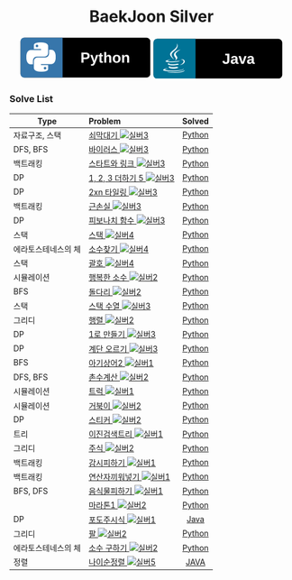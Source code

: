 <div align="center">
  <h1>BaekJoon Silver</h1>
  <img src="https://github.com/Kim-SuBin/Kim-SuBin/blob/master/svg/dev/languages/python.svg" alt="Python" />
  <img src="https://github.com/Kim-SuBin/Kim-SuBin/blob/master/svg/dev/languages/java.svg" alt="Java" />
</div>


### Solve List
|Type|Problem|Solved|
|---|:---|:---:|
|자료구조, 스택|[쇠막대기 <img src="https://d2gd6pc034wcta.cloudfront.net/tier/8.svg" alt="실버3" height="13" />](https://www.acmicpc.net/problem/10799)|[Python](./10799.py)|
|DFS, BFS|[바이러스 <img src="https://d2gd6pc034wcta.cloudfront.net/tier/8.svg" alt="실버3" height="13" />](https://www.acmicpc.net/problem/2606)|[Python](./2606.py)|
|백트래킹|[스타트와 링크 <img src="https://d2gd6pc034wcta.cloudfront.net/tier/8.svg" alt="실버3" height="13" />](https://www.acmicpc.net/problem/14889)|[Python](./14889.py)|
|DP|[1, 2, 3 더하기 5 <img src="https://d2gd6pc034wcta.cloudfront.net/tier/8.svg" alt="실버3" height="13" />](https://www.acmicpc.net/problem/159900)|[Python](./15990.py)|
|DP|[2xn 타일링 <img src="https://d2gd6pc034wcta.cloudfront.net/tier/8.svg" alt="실버3" height="13" />](https://www.acmicpc.net/problem/11726)|[Python](./11726.py)|
|백트래킹|[근손실 <img src="https://d2gd6pc034wcta.cloudfront.net/tier/8.svg" alt="실버3" height="13" />](https://www.acmicpc.net/problem/18429)|[Python](./18429.py)|
|DP|[피보나치 함수 <img src="https://d2gd6pc034wcta.cloudfront.net/tier/8.svg" alt="실버3" height="13" />](https://www.acmicpc.net/problem/1003)|[Python](./1003.py)|
|스택|[스택 <img src="https://d2gd6pc034wcta.cloudfront.net/tier/7.svg" alt="실버4" height="13" />](https://www.acmicpc.net/problem/10828)|[Python](./10828.py)| => sys.stdin.readline().rstrip() 으로 입력받음
|에라토스테네스의 체|[소수찾기 <img src="https://d2gd6pc034wcta.cloudfront.net/tier/7.svg" alt="실버4" height="13" />](https://www.acmicpc.net/problem/1978)|[Python](./1978.py)|
|스택|[괄호 <img src="https://d2gd6pc034wcta.cloudfront.net/tier/7.svg" alt="실버4" height="13" />](https://www.acmicpc.net/problem/9012)|[Python](./9012.py)|
|시뮬레이션|[행복한 소수 <img src="https://d2gd6pc034wcta.cloudfront.net/tier/9.svg" alt="실버2" height="13" />](https://www.acmicpc.net/problem/10434)|[Python](./10434.py)|
|BFS|[돌다리 <img src="https://d2gd6pc034wcta.cloudfront.net/tier/9.svg" alt="실버2" height="13" />](https://www.acmicpc.net/problem/12761)|[Python](./12761.py)|
|스택|[스택 수열 <img src="https://d2gd6pc034wcta.cloudfront.net/tier/8.svg" alt="실버3" height="13" />](https://www.acmicpc.net/problem/1874)|[Python](./1874.py)|
|그리디|[행렬 <img src="https://d2gd6pc034wcta.cloudfront.net/tier/9.svg" alt="실버2" height="13" />](https://www.acmicpc.net/problem/1080)|[Python](./1080.py)|
|DP|[1로 만들기 <img src="https://d2gd6pc034wcta.cloudfront.net/tier/8.svg" alt="실버3" height="13" />](https://www.acmicpc.net/problem/1463)|[Python](./1463.py)|
|DP|[계단 오르기 <img src="https://d2gd6pc034wcta.cloudfront.net/tier/8.svg" alt="실버3" height="13" />](https://www.acmicpc.net/problem/2579)|[Python](./2579.py)|
|BFS|[아기상어2 <img src="https://d2gd6pc034wcta.cloudfront.net/tier/10.svg" alt="실버1" height="13" />](https://www.acmicpc.net/problem/17086)|[Python](https://github.com/WebProject-STT/Algorithm/blob/main/baekjoon/4%EC%A3%BC%EC%B0%A8/17086/17086_sb.py)|
|DFS, BFS|[촌수계산 <img src="https://d2gd6pc034wcta.cloudfront.net/tier/9.svg" alt="실버2" height="13" />](https://www.acmicpc.net/problem/2644)|[Python](https://github.com/WebProject-STT/Algorithm/blob/main/baekjoon/4%EC%A3%BC%EC%B0%A8/2644/2644_sb.py)|
|시뮬레이션|[트럭 <img src="https://d2gd6pc034wcta.cloudfront.net/tier/10.svg" alt="실버1" height="13" />](https://www.acmicpc.net/problem/13335)|[Python](https://github.com/WebProject-STT/Algorithm/blob/main/baekjoon/5%EC%A3%BC%EC%B0%A8/13335/13335_sb.py)|
|시뮬레이션|[거북이 <img src="https://d2gd6pc034wcta.cloudfront.net/tier/9.svg" alt="실버2" height="13" />](https://www.acmicpc.net/problem/8911)|[Python](https://github.com/WebProject-STT/Algorithm/blob/main/baekjoon/5%EC%A3%BC%EC%B0%A8/8911/8911_sb.py)|
|DP|[스티커 <img src="https://d2gd6pc034wcta.cloudfront.net/tier/9.svg" alt="실버2" height="13" />](https://www.acmicpc.net/problem/9465)|[Python](https://github.com/WebProject-STT/Algorithm/blob/main/baekjoon/5%EC%A3%BC%EC%B0%A8/9465/9465_sb.py)|
|트리|[이진검색트리 <img src="https://d2gd6pc034wcta.cloudfront.net/tier/10.svg" alt="실버1" height="13" />](https://www.acmicpc.net/problem/5639)|[Python](https://github.com/WebProject-STT/Algorithm/blob/main/baekjoon/6%EC%A3%BC%EC%B0%A8/5639/5639_sb.py)|
|그리디|[주식 <img src="https://d2gd6pc034wcta.cloudfront.net/tier/9.svg" alt="실버2" height="13" />](https://www.acmicpc.net/problem/11501)|[Python](https://github.com/WebProject-STT/Algorithm/blob/main/baekjoon/6%EC%A3%BC%EC%B0%A8/11501/11501_sb.py)|
|백트래킹|[감시피하기 <img src="https://d2gd6pc034wcta.cloudfront.net/tier/10.svg" alt="실버1" height="13" />](https://www.acmicpc.net/problem/18428)|[Python](https://github.com/WebProject-STT/Algorithm/blob/main/baekjoon/6%EC%A3%BC%EC%B0%A8/18428/18428_sb.py)|
|백트래킹|[연산자끼워넣기 <img src="https://d2gd6pc034wcta.cloudfront.net/tier/10.svg" alt="실버1" height="13" />](https://www.acmicpc.net/problem/14888)|[Python](https://github.com/WebProject-STT/Algorithm/blob/main/baekjoon/7%EC%A3%BC%EC%B0%A8/14888/14888_sb.py)|
|BFS, DFS|[음식물피하기 <img src="https://d2gd6pc034wcta.cloudfront.net/tier/10.svg" alt="실버1" height="13" />](https://www.acmicpc.net/problem/1743)|[Python](https://github.com/WebProject-STT/Algorithm/blob/main/baekjoon/7%EC%A3%BC%EC%B0%A8/1743/1743_sb.py)|
| |[마라톤1 <img src="https://d2gd6pc034wcta.cloudfront.net/tier/9.svg" alt="실버2" height="13" />](https://www.acmicpc.net/problem/10655)|[Python](https://github.com/WebProject-STT/Algorithm/blob/main/baekjoon/7%EC%A3%BC%EC%B0%A8/10655/10655_sb.py)|
|DP|[포도주시식 <img src="https://d2gd6pc034wcta.cloudfront.net/tier/10.svg" alt="실버1" height="13" />](https://www.acmicpc.net/problem/2156)|[Java](https://github.com/WebProject-STT/Algorithm/blob/main/baekjoon/8%EC%A3%BC%EC%B0%A8/2156/2156_sb.java)|
|그리디|[팔 <img src="https://d2gd6pc034wcta.cloudfront.net/tier/9.svg" alt="실버2" height="13" />](https://www.acmicpc.net/problem/1105)|[Python](https://github.com/WebProject-STT/Algorithm/blob/main/baekjoon/9%EC%A3%BC%EC%B0%A8/1105/1105_sb.py)|
|에라토스테네스의 체|[소수 구하기 <img src="https://d2gd6pc034wcta.cloudfront.net/tier/9.svg" alt="실버2" height="13" />](https://www.acmicpc.net/problem/1929)|[Python](./1929.py)|
|정렬|[나이순정렬 <img src="https://d2gd6pc034wcta.cloudfront.net/tier/6.svg" alt="실버5" height="13" />](https://www.acmicpc.net/problem/10814)|[JAVA](./B10814.java)|
